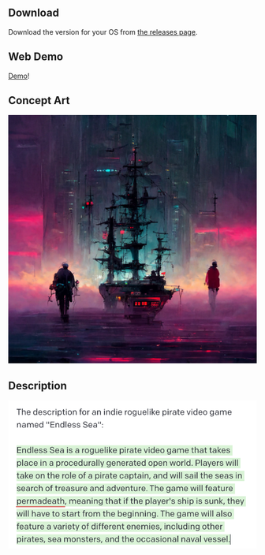 ## Download

Download the version for your OS from [the releases page](https://github.com/anchpop/endless-sea/releases).

## Web Demo

[Demo](https://anchpop.github.io/endless-sea/)!

## Concept Art

![Teaser image, pirates on a cyberpunk background](assets/teaser.png)

## Description

![Game Description, generated by GPT-3](assets/description.png)

